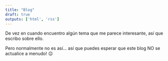 ```yaml
---
title: "Blog"
draft: true
outputs: ['html', 'rss']
---
```

De vez en cuando encuentro algún tema que me parece interesante, así que escribo sobre ello.

Pero normalmente no es así... así que puedes esperar que este blog NO se actualice a menudo! 😉